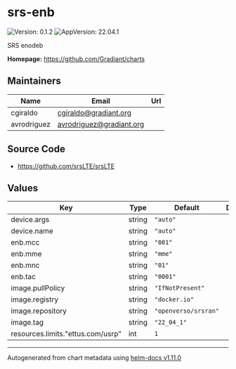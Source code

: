 # srs-enb

![Version: 0.1.2](https://img.shields.io/badge/Version-0.1.2-informational?style=flat-square) ![AppVersion: 22.04.1](https://img.shields.io/badge/AppVersion-22.04.1-informational?style=flat-square)

SRS enodeb

**Homepage:** <https://github.com/Gradiant/charts>

## Maintainers

| Name | Email | Url |
| ---- | ------ | --- |
| cgiraldo | <cgiraldo@gradiant.org> |  |
| avrodriguez | <avrodriguez@gradiant.org> |  |

## Source Code

* <https://github.com/srsLTE/srsLTE>

## Values

| Key | Type | Default | Description |
|-----|------|---------|-------------|
| device.args | string | `"auto"` |  |
| device.name | string | `"auto"` |  |
| enb.mcc | string | `"001"` |  |
| enb.mme | string | `"mme"` |  |
| enb.mnc | string | `"01"` |  |
| enb.tac | string | `"0001"` |  |
| image.pullPolicy | string | `"IfNotPresent"` |  |
| image.registry | string | `"docker.io"` |  |
| image.repository | string | `"openverso/srsran"` |  |
| image.tag | string | `"22_04_1"` |  |
| resources.limits."ettus.com/usrp" | int | `1` |  |

----------------------------------------------
Autogenerated from chart metadata using [helm-docs v1.11.0](https://github.com/norwoodj/helm-docs/releases/v1.11.0)
